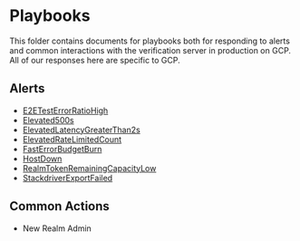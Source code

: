 # Playbooks

This folder contains documents for playbooks both for responding to
alerts and common interactions with the verification server in
production on GCP. All of our responses here are specific to GCP.

## Alerts

 - [E2ETestErrorRatioHigh](alerts/E2ETestErrorRatioHigh.md)
 - [Elevated500s](alerts/Elevated500s.md)
 - [ElevatedLatencyGreaterThan2s](alerts/ElevatedLatencyGreaterThan2s.md)
 - [ElevatedRateLimitedCount](alerts/ElevatedRateLimitedCount.md)
 - [FastErrorBudgetBurn](alerts/FastErrorBudgetBurn.md)
 - [HostDown](alerts/HostDown.md)
 - [RealmTokenRemainingCapacityLow](alerts/RealmTokenRemainingCapacityLow.md)
 - [StackdriverExportFailed](alerts/StackdriverExportFailed.md)

## Common Actions

 - New Realm Admin
